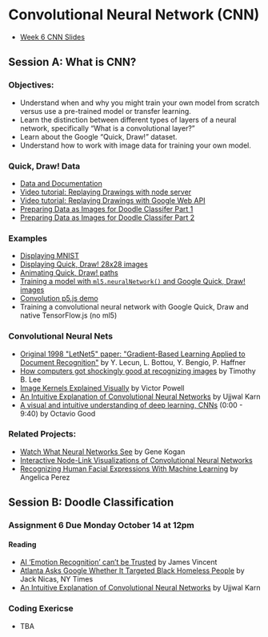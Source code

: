 # Convolutional Neural Network (CNN)

* [Week 6 CNN Slides](https://docs.google.com/presentation/d/1aN0uLSKF1nR4gmBbDhYI1J9VI6nm-rNUmuhgeGiGaEI/edit?usp=sharing)

## Session A: What is CNN?

### Objectives:
* Understand when and why you might train your own model from scratch versus use a pre-trained model or transfer learning.
* Learn the distinction between different types of layers of a neural network, specifically “What is a convolutional layer?”
* Learn about the Google “Quick, Draw!” dataset.
* Understand how to work with image data for training your own model.

### Quick, Draw! Data
* [Data and Documentation](https://github.com/googlecreativelab/quickdraw-dataset)
* [Video tutorial: Replaying Drawings with node server](https://thecodingtrain.com/CodingChallenges/122.1-quick-draw)
* [Video tutorial: Replaying Drawings with Google Web API](https://thecodingtrain.com/CodingChallenges/122.2-quick-draw)
* [Preparing Data as Images for Doodle Classifer Part 1](https://youtu.be/gX7U6WA7Ffk)
* [Preparing Data as Images for Doodle Classifer Part 2](https://youtu.be/wMe6qcpD8jI)

### Examples
* [Displaying MNIST](TBD)
* [Displaying Quick, Draw! 28x28 images](https://editor.p5js.org/ima_ml/sketches/wOO4nvwyw)
* [Animating Quick, Draw! paths](https://editor.p5js.org/ima_ml/sketches/aT9zxHX7n)
* [Training a model with `ml5.neuralNetwork()` and Google Quick, Draw! images](https://editor.p5js.org/ima_ml/sketches/bL6jONrFQ)
* [Convolution p5.js demo](https://editor.p5js.org/ima_ml/sketches/mSlffqOZX)
* Training a convolutional neural network with Google Quick, Draw and native TensorFlow.js (no ml5)


### Convolutional Neural Nets
* [Original 1998 "LetNet5" paper: "Gradient-Based Learning Applied to Document Recognition"](http://yann.lecun.com/exdb/publis/pdf/lecun-01a.pdf) by Y. Lecun, L. Bottou, Y. Bengio, P. Haffner
* [How computers got shockingly good at recognizing images](https://arstechnica.com/science/2018/12/how-computers-got-shockingly-good-at-recognizing-images/) by Timothy B. Lee
* [Image Kernels Explained Visually](http://setosa.io/ev/image-kernels/) by Victor Powell
* [An Intuitive Explanation of Convolutional Neural Networks](https://ujjwalkarn.me/2016/08/11/intuitive-explanation-convnets/) by Ujjwal Karn
* [A visual and intuitive understanding of deep learning, CNNs](https://www.youtube.com/watch?v=Oqm9vsf_hvU) (0:00 - 9:40) by Octavio Good

### Related Projects:
* [Watch What Neural Networks See](https://experiments.withgoogle.com/what-neural-nets-see) by Gene Kogan
* [Interactive Node-Link Visualizations of Convolutional Neural Networks](http://scs.ryerson.ca/~aharley/vis/)
* [Recognizing Human Facial Expressions With Machine Learning](https://thoughtworksarts.io/blog/recognizing-facial-expressions-machine-learning/) by Angelica Perez

## Session B: Doodle Classification

### Assignment 6 Due Monday October 14 at 12pm

#### Reading
* [AI ‘Emotion Recognition’ can’t be Trusted](https://theverge.com/2019/7/25/8929793/emotion-recognition-analysis-ai-machine-learning-facial-expression-review) by James Vincent 
* [Atlanta Asks Google Whether It Targeted Black Homeless People](https://www.nytimes.com/2019/10/04/technology/google-facial-recognition-atlanta-homeless.html) by Jack Nicas, NY Times
* [An Intuitive Explanation of Convolutional Neural Networks](https://ujjwalkarn.me/2016/08/11/intuitive-explanation-convnets/) by Ujjwal Karn

### Coding Exericse
* TBA
